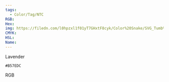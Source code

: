 ```yaml
---
tags:
  - Color/Tag/NTC
RGB:
Hex:
img: https://filedn.com/l0hpzxl1f01yT7GHxtF8cyk/Color%20Snake/SVG_Tumb%20Mass%20No%20Name/B57EDC.svg
CMYK:
HSL:
Name:
---
```

Lavender
```palette
#B57EDC
```
RGB
